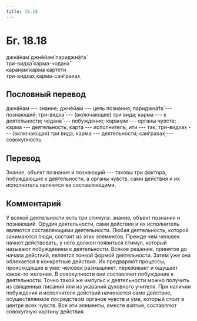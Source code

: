 ```yaml
---
title: 18.18
---
```


# Бг. 18.18
джн̃а̄нам̇ джн̃ейам̇ париджн̃а̄та̄<br/>
три-видха̄ карма-чодана̄<br/>
каран̣ам̇ карма картети<br/>
три-видхах̣ карма-сан̇грахах̣
## Пословный перевод

джн̃а̄нам --- знание; джн̃ейам --- цель познания; париджн̃а̄та̄ --- познающий;
три-видха̄ --- (включающее) три вида; карма --- к деятельности; чодана̄
--- побуждение; каран̣ам --- органы чувств; карма --- деятельность; карта̄
--- исполнитель; ити --- так; три-видхах̣ --- (включающая) три вида;
карма --- деятельности; сан̇грахах̣ --- совокупность.

## Перевод

Знание, объект познания и познающий --- таковы три фактора, побуждающие
к деятельности, а органы чувств, сами действия и их исполнитель являются
ее составляющими.

## Комментарий

У всякой деятельности есть три стимула: знание, объект познания и
познающий. Орудия деятельности, сами действия и их исполнитель являются
составляющими деятельности. Любая деятельность, которой занимаются люди,
состоит из этих элементов. Прежде чем человек начнет действовать, у него
должен появиться стимул, который называют побуждением к деятельности.
Всякое решение, принятое до начала действий, является тонкой формой
деятельности. Затем уже она облекается в конкретные действия. Их
предваряют процессы, происходящие в уме: человек размышляет, переживает
и ощущает какое-то желание. В совокупности они составляют побуждение к
деятельности. Точно такой же импульс к деятельности можно получить из
священных писаний или из указаний духовного учителя. При наличии
побуждения и исполнителя действий начинается само действие,
осуществляемое посредством органов чувств и ума, который стоит в центре
всех чувств. Все эти элементы, вместе взятые, составляют совокупную
картину действия.
